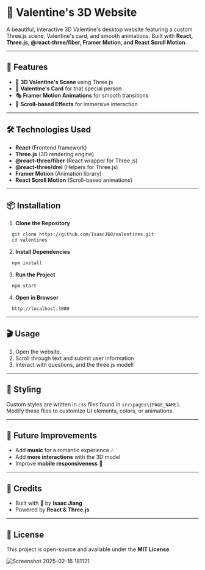 # 💖 Valentine's 3D Website

A beautiful, interactive 3D Valentine's desktop website featuring a custom Three.js scene, Valentine's card, and smooth animations. Built with **React, Three.js, @react-three/fiber, Framer Motion, and React Scroll Motion**.

---

## 🚀 Features

- 🎨 **3D Valentine's Scene** using Three.js
- 💌 **Valentine's Card** for that special person
- 🎭 **Framer Motion Animations** for smooth transitions
- 🔄 **Scroll-based Effects** for immersive interaction

---

## 🛠️ Technologies Used

- **React** (Frontend framework)
- **Three.js** (3D rendering engine)
- **@react-three/fiber** (React wrapper for Three.js)
- **@react-three/drei** (Helpers for Three.js)
- **Framer Motion** (Animation library)
- **React Scroll Motion** (Scroll-based animations)

---

## 📦 Installation

1. **Clone the Repository**
```sh
  git clone https://github.com/IsaacJ60/valentines.git
  cd valentines
```

2. **Install Dependencies**
```sh
  npm install
```

3. **Run the Project**
```sh
  npm start
```

4. **Open in Browser**
```
  http://localhost:3000
```

---

## 🎬 Usage

1. Open the website.
2. Scroll through text and submit user information
3. Interact with questions, and the three.js model!

---

## 🎨 Styling

Custom styles are written in `css` files found in `src\pages\[PAGE_NAME]`. Modify these files to customize UI elements, colors, or animations.

---

## 🌟 Future Improvements

- Add **music** for a romantic experience 🎶
- Add **more interactions** with the 3D model
- Improve **mobile responsiveness** 📱

---

## 🎁 Credits

- Built with 💖 by **Isaac Jiang**
- Powered by **React & Three.js**

---

## 📝 License

This project is open-source and available under the **MIT License**.

![Screenshot 2025-02-16 181121](https://github.com/user-attachments/assets/d116d81c-d0a3-4479-9a3f-276eaac9897b)

